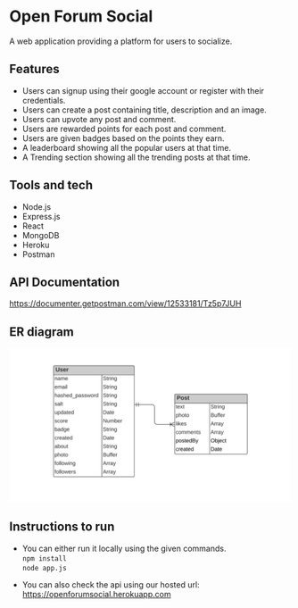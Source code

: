 # Open Forum Social

A web application providing a platform for users to socialize.

## Features

- Users can signup using their google account or register with their credentials.
- Users can create a post containing title, description and an image.
- Users can upvote any post and comment.
- Users are rewarded points for each post and comment.
- Users are given badges based on the points they earn.
- A leaderboard showing all the popular users at that time.
- A Trending section showing all the trending posts at that time.

## Tools and tech
- Node.js
- Express.js
- React
- MongoDB
- Heroku
- Postman

## API Documentation

https://documenter.getpostman.com/view/12533181/Tz5p7JUH

## ER diagram
![alt text](https://github.com/Himanshuranjan30/OpenForum-Project/blob/development/open_forum_er_diagram.png?raw=true)

## Instructions to run
- You can either run it locally using the given commands.  
```npm install```  
```node app.js```  

- You can also check the api using our hosted url:
https://openforumsocial.herokuapp.com
